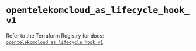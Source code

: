 # `opentelekomcloud_as_lifecycle_hook_v1`

Refer to the Terraform Registry for docs: [`opentelekomcloud_as_lifecycle_hook_v1`](https://registry.terraform.io/providers/opentelekomcloud/opentelekomcloud/1.36.44/docs/resources/as_lifecycle_hook_v1).
